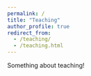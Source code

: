```yaml
---
permalink: /
title: "Teaching"
author_profile: true
redirect_from: 
  - /teaching/
  - /teaching.html
---
```


Something about teaching!